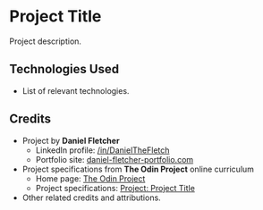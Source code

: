 # Project Title

Project description.

## Technologies Used

- List of relevant technologies.

## Credits

- Project by **Daniel Fletcher**
    - LinkedIn profile: [/in/DanielTheFletch](https://www.linkedin.com/in/danielthefletch)
    - Portfolio site: [daniel-fletcher-portfolio.com](https://www.daniel-fletcher-portfolio.com)
- Project specifications from **The Odin Project** online curriculum
    - Home page: [The Odin Project](https://www.theodinproject.com/)
    - Project specifications: [Project: Project Title](https://www.theodinproject.com/lessons/foundations-landing-page)
- Other related credits and attributions.

